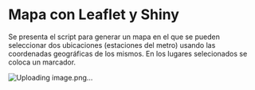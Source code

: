 # Mapa con Leaflet y Shiny

Se presenta el script para generar un mapa en el que se pueden seleccionar dos ubicaciones (estaciones del metro) usando las coordenadas geográficas de los mismos. En los lugares selecionados se coloca un marcador.

![Uploading image.png…]()


